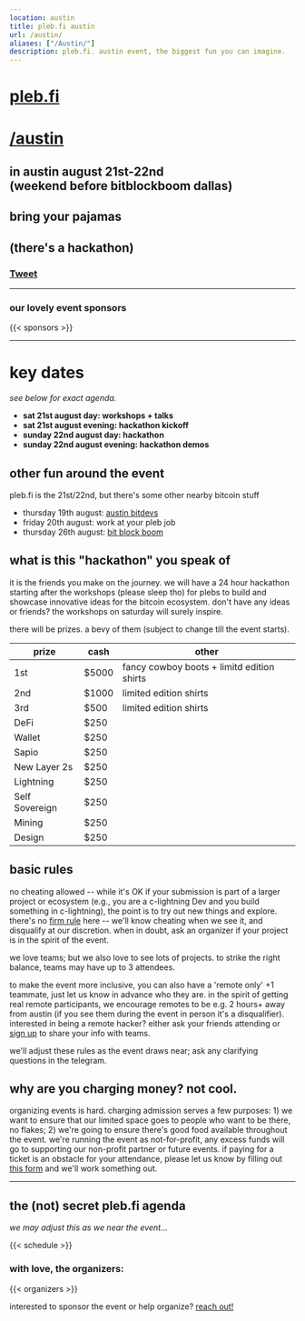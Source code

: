 ```yaml
---
location: austin
title: pleb.fi austin
url: /austin/
aliases: ["/Austin/"]
description: pleb.fi. austin event, the biggest fun you can imagine.
---
```


# [pleb.fi](/)
# [/austin](/austin)


##    in austin august 21st-22nd<br> (weekend before bitblockboom dallas)

## bring your pajamas
## (there's a hackathon)
### <a class="twitter-share-button" href="https://twitter.com/intent/tweet?text=i%20am%20a%20total%20pleb%20and%20i%20wanna%20go%20to&hashtags=bitcoin" data-size="large"> Tweet</a>

-----------------
### our lovely event sponsors 

{{< sponsors >}}




****************** ****************** ******************

# key dates

_see below for exact agenda._
- **sat 21st august day: workshops + talks**
- **sat 21st august evening: hackathon kickoff**
- **sunday 22nd august day: hackathon**
- **sunday 22nd august evening: hackathon demos**

## other fun around the event

pleb.fi is the 21st/22nd, but there's some other nearby bitcoin stuff

- thursday 19th august: [austin bitdevs](https://austinbitdevs.com/)
- friday 20th august: work at your pleb job
- thursday 26th august: [bit block boom](https://bitblockboom.com/)

## what is this "hackathon" you speak of

it is the friends you make on the journey. we will have a 24 hour
hackathon starting after the workshops (please sleep tho) for plebs to
build and showcase innovative ideas for the bitcoin ecosystem. don't
have any ideas or friends? the workshops on saturday will surely inspire.

there will be prizes. a bevy of them (subject to change till the event starts).

| prize | cash | other |
| --------- | ----- | -----|
| 1st | $5000 | fancy cowboy boots + limitd edition shirts |
| 2nd | $1000 | limited edition shirts |
| 3rd | $500  | limited edition shirts |
| DeFi|$250|
| Wallet|$250|
| Sapio|$250|
| New Layer 2s|$250|
| Lightning|$250|
| Self Sovereign|$250|
| Mining|$250|
| Design|$250|


## basic rules
no cheating allowed -- while it's OK if your submission is part of a larger
project or ecosystem (e.g., you are a c-lightning Dev and you build something
in c-lightning), the point is to try out new things and explore. there's no
[firm rule](https://en.wikipedia.org/wiki/I_know_it_when_I_see_it) here --
we'll know cheating when we see it, and disqualify at our discretion. when in
doubt, ask an organizer if your project is in the spirit of the event.

we love teams; but we also love to see lots of projects. to strike the right
balance, teams may have up to 3 attendees.

to make the event more inclusive, you can also have a 'remote only' +1
teammate, just let us know in advance who they are. in the spirit of getting
real remote participants, we encourage remotes to be e.g. 2 hours+ away from
austin (if you see them during the event in person it's a disqualifier).
interested in being a remote hacker? either ask your friends attending or [sign
up](https://forms.gle/pLbozeJTXuz6kpTdA) to share your info with teams.

we'll adjust these rules as the event draws near; ask any clarifying questions
in the telegram.

## why are you charging money? not cool.
organizing events is hard. charging admission serves a few purposes: 1) we want
to ensure that our limited space goes to people who want to be there, no
flakes; 2) we're going to ensure there's good food available throughout the
event. we're running the event as not-for-profit, any excess funds will go to
supporting our non-profit partner or future events. if paying for a ticket is
an obstacle for your attendance, please let us know by filling out [this
form](https://forms.gle/66mMcK2gbtftwCLr9) and we'll work something out.

************************ ************************ ************************ ************************

## the (not) secret pleb.fi agenda

_we may adjust this as we near the event..._

{{< schedule   >}}


### with love, the organizers:
{{< organizers   >}}

interested to sponsor the event or help organize? 
<a href="https://twitter.com/messages/compose?recipient_id=379400685" data-screen-name="@jeremyrubin">reach out!</a>
